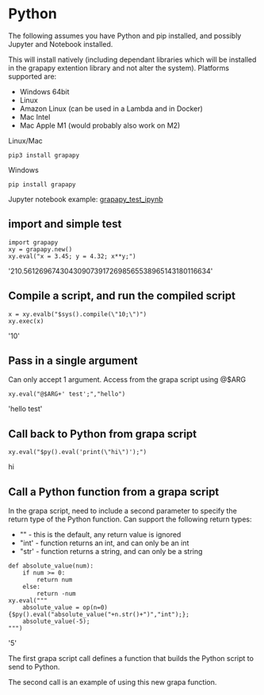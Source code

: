 # Python

The following assumes you have Python and pip installed, and possibly Jupyter and Notebook installed. 

This will install natively (including dependant libraries which will be installed in the grapapy extention library and not alter the system). Platforms supported are:
- Windows 64bit
- Linux
- Amazon Linux (can be used in a Lambda and in Docker)
- Mac Intel
- Mac Apple M1 (would probably also work on M2)

Linux/Mac
```
pip3 install grapapy
```

Windows
```
pip install grapapy
```

Jupyter notebook example:
[grapapy_test_ipynb](../grapapy_test.ipynb)

## import and simple test
```
import grapapy
xy = grapapy.new()
xy.eval("x = 3.45; y = 4.32; x**y;")
```
'210.5612696743043090739172698565538965143180116634'

## Compile a script, and run the compiled script

```
x = xy.evalb("$sys().compile(\"10;\")")
xy.exec(x)
```
'10'

## Pass in a single argument
Can only accept 1 argument.
Access from the grapa script using @$ARG

```
xy.eval("@$ARG+' test';","hello")
```
'hello test'

## Call back to Python from grapa script
```
xy.eval("$py().eval('print(\"hi\")');")
```
hi

## Call a Python function from a grapa script
In the grapa script, need to include a second parameter to specify the return type of the Python function. Can support the following return types:
- "" - this is the default, any return value is ignored
- "int' - function returns an int, and can only be an int
- "str' - function returns a string, and can only be a string

```
def absolute_value(num):
    if num >= 0:
        return num
    else:
        return -num
xy.eval("""
    absolute_value = op(n=0){$py().eval("absolute_value("+n.str()+")","int");};
    absolute_value(-5);
""")
```
'5'

The first grapa script call defines a function that builds the Python script to send to Python.

The second call is an example of using this new grapa function.